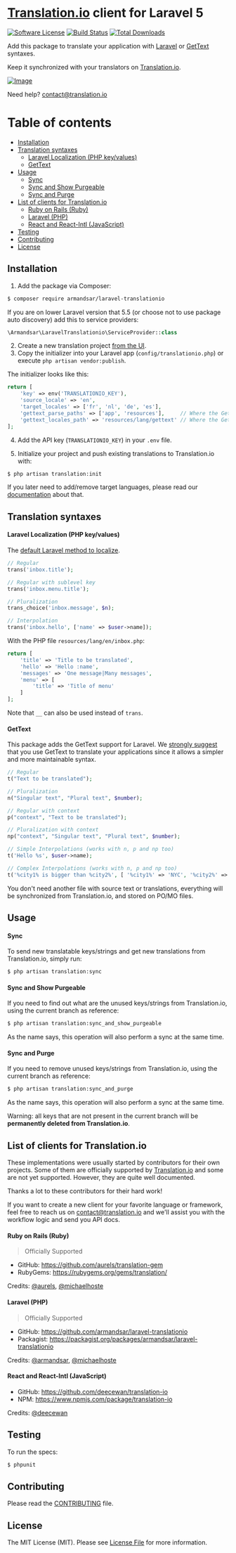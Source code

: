 # [Translation.io](https://translation.io) client for Laravel 5

[![Software License](https://img.shields.io/badge/license-MIT-brightgreen.svg?style=flat-square)](LICENSE.md)
[![Build Status](https://img.shields.io/travis/translation/laravel/master.svg?style=flat-square)](https://travis-ci.org/translation/laravel)
[![Total Downloads](https://img.shields.io/packagist/dt/armandsar/laravel-translationio.svg?style=flat-square)](https://packagist.org/packages/armandsar/laravel-translationio)

Add this package to translate your application with
[Laravel](#laravel-localization-php-keyvalues) or [GetText](#gettext) syntaxes.

Keep it synchronized with your translators on [Translation.io](https://translation.io).

[![Image](https://translation.io/interface.png)](https://translation.io)

Need help? [contact@translation.io](mailto:contact@translation.io)

Table of contents
=================

 * [Installation](#installation)
 * [Translation syntaxes](#translation-syntaxes)
   * [Laravel Localization (PHP key/values)](#laravel-localization-php-keyvalues)
   * [GetText](#gettext)
 * [Usage](#usage)
   * [Sync](#sync)
   * [Sync and Show Purgeable](#sync-and-show-purgeable)
   * [Sync and Purge](#sync-and-purge)
 * [List of clients for Translation.io](#list-of-clients-for-translationio)
   * [Ruby on Rails (Ruby)](#ruby-on-rails-ruby)
   * [Laravel (PHP)](#laravel-php)
   * [React and React-Intl (JavaScript)](#react-and-react-intl-javascript)
 * [Testing](#testing)
 * [Contributing](#contributing)
 * [License](#license)

## Installation

 1. Add the package via Composer:

```bash
$ composer require armandsar/laravel-translationio
```

If you are on lower Laravel version that 5.5
(or choose not to use package auto discovery) add this to service providers:

```php
\Armandsar\LaravelTranslationio\ServiceProvider::class
```

 2. Create a new translation project [from the UI](https://translation.io).
 3. Copy the initializer into your Laravel app (`config/translationio.php`) or execute `php artisan vendor:publish`.

The initializer looks like this:

```php
return [
    'key' => env('TRANSLATIONIO_KEY'),
    'source_locale' => 'en',
    'target_locales' => ['fr', 'nl', 'de', 'es'],
    'gettext_parse_paths' => ['app', 'resources'],     // Where the GetText strings will be scanned
    'gettext_locales_path' => 'resources/lang/gettext' // Where the GetText translations will be stored
];
```

 4. Add the API key (`TRANSLATIONIO_KEY`) in your `.env` file.

 5. Initialize your project and push existing translations to Translation.io with:

```bash
$ php artisan translation:init
```

If you later need to add/remove target languages, please read our
[documentation](https://translation.io/blog/adding-target-languages) about that.

## Translation syntaxes

#### Laravel Localization (PHP key/values)

The [default Laravel method to localize](https://laravel.com/docs/master/localization#using-short-keys).

```php
// Regular
trans('inbox.title');

// Regular with sublevel key
trans('inbox.menu.title');

// Pluralization
trans_choice('inbox.message', $n);

// Interpolation
trans('inbox.hello', ['name' => $user->name]);
```

With the PHP file `resources/lang/en/inbox.php`:

```php
return [
    'title' => 'Title to be translated',
    'hello' => 'Hello :name',
    'messages' => 'One message|Many messages',
    'menu' => [
        'title' => 'Title of menu'
    ]
];
```

Note that `__` can also be used instead of `trans`.

#### GetText

This package adds the GetText support for Laravel. We [strongly suggest](https://translation.io/blog/gettext-is-better-than-rails-i18n)
that you use GetText to translate your applications since it allows a simpler and more maintainable syntax.

```php
// Regular
t("Text to be translated");

// Pluralization
n("Singular text", "Plural text", $number);

// Regular with context
p("context", "Text to be translated");

// Pluralization with context
np("context", "Singular text", "Plural text", $number);

// Simple Interpolations (works with n, p and np too)
t('Hello %s', $user->name);

// Complex Interpolations (works with n, p and np too)
t('%city1% is bigger than %city2%', [ '%city1%' => 'NYC', '%city2%' => 'BXL' ]);
```

You don't need another file with source text or translations, everything will
be synchronized from Translation.io, and stored on PO/MO files.

## Usage

#### Sync

To send new translatable keys/strings and get new translations from Translation.io, simply run:

```bash
$ php artisan translation:sync
```

#### Sync and Show Purgeable

If you need to find out what are the unused keys/strings from Translation.io, using the current branch as reference:

```bash
$ php artisan translation:sync_and_show_purgeable
```

As the name says, this operation will also perform a sync at the same time.

#### Sync and Purge

If you need to remove unused keys/strings from Translation.io, using the current branch as reference:

```bash
$ php artisan translation:sync_and_purge
```

As the name says, this operation will also perform a sync at the same time.

Warning: all keys that are not present in the current branch will be **permanently deleted from Translation.io**.

## List of clients for Translation.io

These implementations were usually started by contributors for their own projects.
Some of them are officially supported by [Translation.io](https://translation.io)
and some are not yet supported. However, they are quite well documented.

Thanks a lot to these contributors for their hard work!

If you want to create a new client for your favorite language or framework, feel
free to reach us on [contact@translation.io](mailto:contact@translation.io) and
we'll assist you with the workflow logic and send you API docs.

#### Ruby on Rails (Ruby)

 > Officially Supported

 * GitHub: https://github.com/aurels/translation-gem
 * RubyGems: https://rubygems.org/gems/translation/

Credits: [@aurels](https://github.com/aurels), [@michaelhoste](https://github.com/michaelhoste)

#### Laravel (PHP)

 > Officially Supported

 * GitHub: https://github.com/armandsar/laravel-translationio
 * Packagist: https://packagist.org/packages/armandsar/laravel-translationio

Credits: [@armandsar](https://github.com/armandsar), [@michaelhoste](https://github.com/michaelhoste)

#### React and React-Intl (JavaScript)

 * GitHub: https://github.com/deecewan/translation-io
 * NPM: https://www.npmjs.com/package/translation-io

Credits: [@deecewan](https://github.com/deecewan)

## Testing

To run the specs:

```bash
$ phpunit
```

## Contributing

Please read the [CONTRIBUTING](CONTRIBUTING.md) file.

## License

The MIT License (MIT). Please see [License File](LICENSE) for more information.
